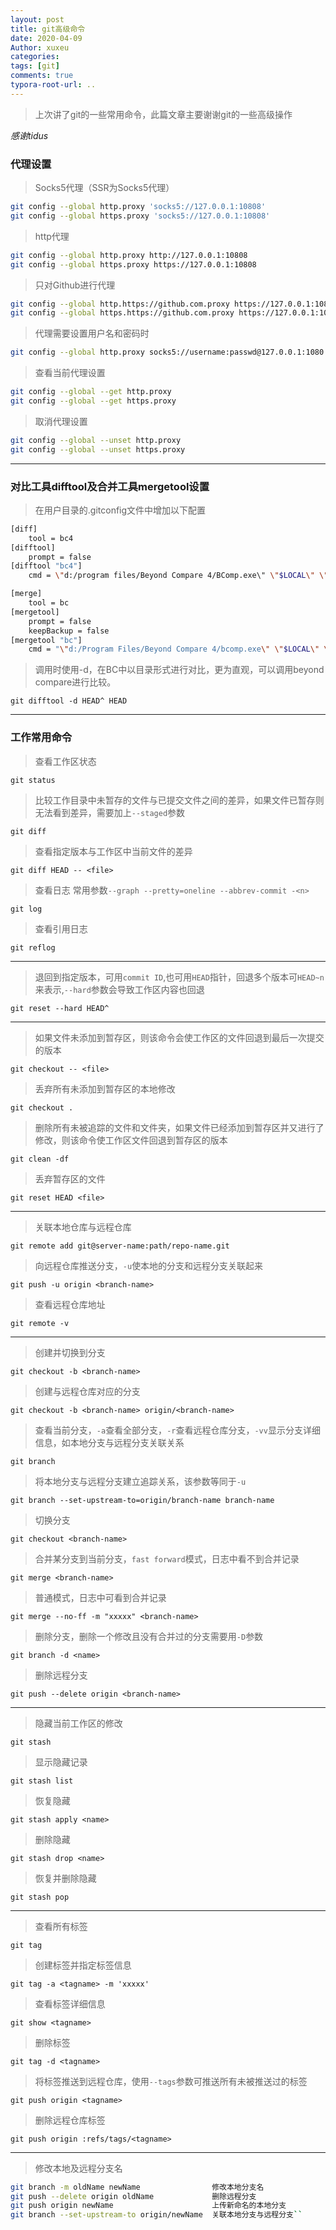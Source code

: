 ```yaml
---
layout: post
title: git高级命令
date: 2020-04-09
Author: xuxeu
categories: 
tags: [git]
comments: true
typora-root-url: ..
---
```


> 上次讲了git的一些常用命令，此篇文章主要谢谢git的一些高级操作

*感谢tidus*

### 代理设置

> Socks5代理（SSR为Socks5代理）

```bash
git config --global http.proxy 'socks5://127.0.0.1:10808'
git config --global https.proxy 'socks5://127.0.0.1:10808'
```

> http代理

```bash
git config --global http.proxy http://127.0.0.1:10808
git config --global https.proxy https://127.0.0.1:10808
```

> 只对Github进行代理

```bash
git config --global http.https://github.com.proxy https://127.0.0.1:10808
git config --global https.https://github.com.proxy https://127.0.0.1:10808
```

> 代理需要设置用户名和密码时

```bash
git config --global http.proxy socks5://username:passwd@127.0.0.1:1080
```

> 查看当前代理设置

```bash
git config --global --get http.proxy
git config --global --get https.proxy
```

> 取消代理设置

```bash
git config --global --unset http.proxy
git config --global --unset https.proxy
```

------

### 对比工具difftool及合并工具mergetool设置

> 在用户目录的.gitconfig文件中增加以下配置

```bash
[diff]
    tool = bc4
[difftool]
    prompt = false
[difftool "bc4"]
    cmd = \"d:/program files/Beyond Compare 4/BComp.exe\" \"$LOCAL\" \"$REMOTE\"

[merge]
    tool = bc
[mergetool]
    prompt = false
    keepBackup = false
[mergetool "bc"]
    cmd = "\"d:/Program Files/Beyond Compare 4/bcomp.exe\" \"$LOCAL\" \"$REMOTE\" \"$BASE\" \"$MERGED\""
```

> 调用时使用-d，在BC中以目录形式进行对比，更为直观，可以调用beyond compare进行比较。

`git difftool -d HEAD^ HEAD`

------

### 工作常用命令

> 查看工作区状态

`git status`

>  比较工作目录中未暂存的文件与已提交文件之间的差异，如果文件已暂存则无法看到差异，需要加上`--staged`参数

`git diff` 

> 查看指定版本与工作区中当前文件的差异

`git diff HEAD -- <file>`

> 查看日志 常用参数`--graph --pretty=oneline --abbrev-commit -<n>`

`git log`

> 查看引用日志

`git reflog`

------

> 退回到指定版本，可用`commit ID`,也可用`HEAD`指针，回退多个版本可`HEAD~n`来表示,`--hard`参数会导致工作区内容也回退

`git reset --hard HEAD^`

------

> 如果文件未添加到暂存区，则该命令会使工作区的文件回退到最后一次提交的版本

`git checkout -- <file>`

> 丢弃所有未添加到暂存区的本地修改

`git checkout .`

>删除所有未被追踪的文件和文件夹，如果文件已经添加到暂存区并又进行了修改，则该命令使工作区文件回退到暂存区的版本

`git clean -df`

> 丢弃暂存区的文件

`git reset HEAD <file>`

------

> 关联本地仓库与远程仓库

`git remote add git@server-name:path/repo-name.git`

> 向远程仓库推送分支，`-u`使本地的分支和远程分支关联起来

`git push -u origin <branch-name>`

> 查看远程仓库地址

`git remote -v`

------

> 创建并切换到分支

`git checkout -b <branch-name>`

> 创建与远程仓库对应的分支

`git checkout -b <branch-name> origin/<branch-name>`

> 查看当前分支，`-a`查看全部分支，`-r`查看远程仓库分支，`-vv`显示分支详细信息，如本地分支与远程分支关联关系

`git branch`

> 将本地分支与远程分支建立追踪关系，该参数等同于`-u`

`git branch --set-upstream-to=origin/branch-name branch-name`

> 切换分支

`git checkout <branch-name>`

> 合并某分支到当前分支，`fast forward`模式，日志中看不到合并记录

`git merge <branch-name>`

> 普通模式，日志中可看到合并记录

`git merge --no-ff -m "xxxxx" <branch-name>`

> 删除分支，删除一个修改且没有合并过的分支需要用`-D`参数

`git branch -d <name>`

> 删除远程分支

`git push --delete origin <branch-name>`

------

> 隐藏当前工作区的修改

`git stash`

> 显示隐藏记录

`git stash list`

> 恢复隐藏

`git stash apply <name>`

> 删除隐藏

`git stash drop <name>`

> 恢复并删除隐藏

`git stash pop`

------

> 查看所有标签

`git tag`

> 创建标签并指定标签信息

`git tag -a <tagname> -m 'xxxxx'`

> 查看标签详细信息

`git show <tagname>`

> 删除标签

`git tag -d <tagname>`

> 将标签推送到远程仓库，使用`--tags`参数可推送所有未被推送过的标签

`git push origin <tagname>`

> 删除远程仓库标签

`git push origin :refs/tags/<tagname>`

------

> 修改本地及远程分支名
```bash
git branch -m oldName newName                修改本地分支名
git push --delete origin oldName             删除远程分支
git push origin newName                      上传新命名的本地分支
git branch --set-upstream-to origin/newName  关联本地分支与远程分支``
```
